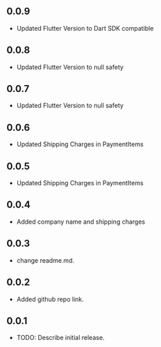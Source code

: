 ## 0.0.9
* Updated Flutter Version to Dart SDK compatible


## 0.0.8
* Updated Flutter Version to null safety

## 0.0.7
* Updated Flutter Version to null safety

## 0.0.6
* Updated Shipping Charges in PaymentItems

## 0.0.5
* Updated Shipping Charges in PaymentItems

## 0.0.4
* Added company name and shipping charges

## 0.0.3

* change readme.md.

## 0.0.2

* Added github repo link.

## 0.0.1

* TODO: Describe initial release.
